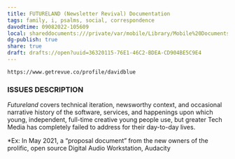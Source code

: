 ```yaml
---
title: FUTURELAND (Newsletter Revival) Documentation
tags: family, i, psalms, social, correspondence
davodtime: 09082022-105609
local: shareddocuments:///private/var/mobile/Library/Mobile%20Documents/iCloud~md~obsidian/Documents/OBSHIDDIAN/drafts/36320115-76E1-46C2-BDEA-CD904BE5C9E4.md
dg-publish: true
share: true
draft: drafts://open?uuid=36320115-76E1-46C2-BDEA-CD904BE5C9E4
---
```


`https://www.getrevue.co/profile/davidblue`

### ISSUES DESCRIPTION

*Futureland* covers technical iteration, newsworthy context, and occasional narrative history of the software, services, and happenings upon which young, independent, full-time creative young people use, but greater Tech Media has completely failed to address for their day-to-day lives.

*Ex: In May 2021, a “proposal document” from the new owners of the prolific, open source Digital Audio Workstation, Audacity